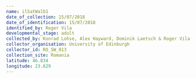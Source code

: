```yaml
---
name: ilSatWalb1
date_of_collection: 15/07/2018
date_of_identification: 15/07/2018
identified_by: Roger Vila
developmental_stage: adult
collected_by: Konrad Lohse, Alex Hayward, Dominik Laetsch & Roger Vila
collector_organisation: University of Edinburgh
collector_id: RO_SW_813
collection_site: Romania
latitude: 46.834
longitude: 23.629
---
```

